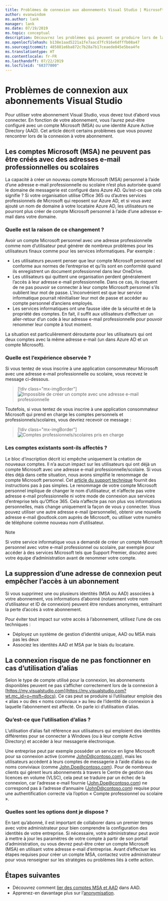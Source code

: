 ```yaml
---
title: Problèmes de connexion aux abonnements Visual Studio | Microsoft Docs
author: evanwindom
ms.author: lank
manager: lank
ms.date: 07/19/2019
ms.topic: conceptual
description: Découvrez les problèmes qui peuvent se produire lors de la connexion aux abonnements Visual Studio.
ms.openlocfilehash: b138e1aad5221a1fe7aacd7fc916e6dfffb08a47
ms.sourcegitcommit: 485881e6ba872c7b28a7b17ceaede845e5bea4fe
ms.translationtype: HT
ms.contentlocale: fr-FR
ms.lasthandoff: 07/22/2019
ms.locfileid: "68377800"
---
```

# <a name="issues-signing-in-to-visual-studio-subscriptions"></a>Problèmes de connexion aux abonnements Visual Studio
Pour utiliser votre abonnement Visual Studio, vous devez tout d’abord vous connecter.  En fonction de votre abonnement, vous l’aurez peut-être configuré avec un compte Microsoft (MSA) ou une identité Azure Active Directory (AAD).  Cet article décrit certains problèmes que vous pouvez rencontrer lors de la connexion à votre abonnement.

## <a name="microsoft-accounts-msa-cannot-be-created-using-workschool-email-addresses"></a>Les comptes Microsoft (MSA) ne peuvent pas être créés avec des adresses e-mail professionnelles ou scolaires
La capacité à créer un nouveau compte Microsoft (MSA) personnel à l’aide d’une adresse e-mail professionnelle ou scolaire n’est plus autorisée quand le domaine de messagerie est configuré dans Azure AD. Qu’est-ce que cela signifie ? Si votre organisation utilise Office 365 ou d’autres services professionnels de Microsoft qui reposent sur Azure AD, et si vous avez ajouté un nom de domaine à votre locataire Azure AD, les utilisateurs ne pourront plus créer de compte Microsoft personnel à l’aide d’une adresse e-mail dans votre domaine.

### <a name="why-was-this-change-made"></a>Quelle est la raison de ce changement ?
Avoir un compte Microsoft personnel avec une adresse professionnelle comme nom d’utilisateur peut générer de nombreux problèmes pour les utilisateurs finaux comme pour les services informatiques. Par exemple :
- Les utilisateurs peuvent penser que leur compte Microsoft personnel est conforme aux normes de l’entreprise et qu’ils sont en conformité quand ils enregistrent un document professionnel dans leur OneDrive.
- Les utilisateurs qui quittent une organisation perdent généralement l’accès à leur adresse e-mail professionnelle. Dans ce cas, ils risquent de ne pas pouvoir se connecter à leur compte Microsoft personnel s’ils oublient leur mot de passe. L’inconvénient est que leur service informatique pourrait réinitialiser leur mot de passe et accéder au compte personnel d’anciens employés.
- Les services informatiques ont une fausse idée de la sécurité et de la propriété des comptes. En fait, il suffit aux utilisateurs d’effectuer un aller-retour d’un code à leur adresse e-mail professionnelle pour pouvoir renommer leur compte à tout moment.

La situation est particulièrement déroutante pour les utilisateurs qui ont deux comptes avec la même adresse e-mail (un dans Azure AD et un compte Microsoft).

### <a name="what-does-this-experience-look-like"></a>Quelle est l’expérience observée ?
Si vous tentez de vous inscrire à une application consommateur Microsoft avec une adresse e-mail professionnelle ou scolaire, vous recevez le message ci-dessous.

   > [!div class="mx-imgBorder"]
   > ![Impossible de créer un compte avec une adresse e-mail professionnelle](_img/sign-in-issues/cannot-use-work-email.png)

Toutefois, si vous tentez de vous inscrire à une application consommateur Microsoft qui prend en charge les comptes personnels et professionnels/scolaires, vous devriez recevoir ce message :

   > [!div class="mx-imgBorder"]
   > ![Comptes professionnels/scolaires pris en charge](_img/sign-in-issues/existing-account.png)

### <a name="are-existing-accounts-affected"></a>Les comptes existants sont-ils affectés ?
Le bloc d’inscription décrit ici empêche uniquement la création de nouveaux comptes. Il n’a aucun impact sur les utilisateurs qui ont déjà un compte Microsoft avec une adresse e-mail professionnelle/scolaire. Si vous êtes déjà dans cette situation, nous avons simplifié le renommage de compte Microsoft personnel. Cet [article du support technique](http://windows.microsoft.com/en-US/Windows/rename-personal-microsoft-account) fournit des instructions pas à pas simples. Le renommage de votre compte Microsoft personnel implique de changer le nom d’utilisateur, et n’affecte pas votre adresse e-mail professionnelle ni votre mode de connexion aux services d’entreprise tels qu’Office 365. Cela n’affecte pas non plus vos informations personnelles, mais change uniquement la façon de vous y connecter. Vous pouvez utiliser une autre adresse e-mail (personnelle), obtenir une nouvelle adresse e-mail @outlook.com auprès de Microsoft, ou utiliser votre numéro de téléphone comme nouveau nom d’utilisateur.

> [!NOTE]
> Si votre service informatique vous a demandé de créer un compte Microsoft personnel avec votre e-mail professionnel ou scolaire, par exemple pour accéder à des services Microsoft tels que Support Premier, discutez avec votre équipe d’administration avant de renommer votre compte.

## <a name="deleting-a-sign-in-address-may-prevent-access-to-a-subscription"></a>La suppression d’une adresse de connexion peut empêcher l’accès à un abonnement
Si vous supprimez une ou plusieurs identités (MSA ou AAD) associées à votre abonnement, vos informations d’abonné (notamment votre nom d’utilisateur et ID de connexion) peuvent être rendues anonymes, entraînant la perte d’accès à votre abonnement.

Pour éviter tout impact sur votre accès à l’abonnement, utilisez l’une de ces techniques :
- Déployez un système de gestion d’identité unique, AAD ou MSA mais pas les deux
- Associez les identités AAD et MSA par le biais du locataire.

## <a name="signing-in-may-fail-when-using-aliases"></a>La connexion risque de ne pas fonctionner en cas d’utilisation d’alias
Selon le type de compte utilisé pour la connexion, les abonnements disponibles peuvent ne pas s’afficher correctement lors de la connexion à [https://my.visualstudio.com](https://my.visualstudio.com?wt.mc_id=o~msft~docs). Ce cas peut se produire si l’utilisateur emploie des « alias » ou des « noms conviviaux » au lieu de l’identité de connexion à laquelle l’abonnement est affecté. On parle ici d’utilisation d’alias.

### <a name="what-is-aliasing"></a>Qu’est-ce que l’utilisation d’alias ?
L’utilisation d’alias fait référence aux utilisateurs qui emploient des identités différentes pour se connecter à Windows (ou à leur compte Active Directory) et accéder à leur messagerie électronique.

Une entreprise peut par exemple posséder un service en ligne Microsoft pour sa connexion active (comme JohnD@contoso.com), mais les utilisateurs accèdent à leurs comptes de messagerie à l’aide d’alias ou de noms conviviaux (comme John.Doe@contoso.com). Pour de nombreux clients qui gèrent leurs abonnements à travers le Centre de gestion des licences en volume (VLSC), cela peut se traduire par un échec de la connexion, car l’adresse e-mail fournie (John.Doe@contoso.com) ne correspond pas à l’adresse d’annuaire (JohnD@contoso.com) requise pour une authentification correcte via l’option « Compte professionnel ou scolaire ».

### <a name="what-options-do-i-have"></a>Quelles sont les options dont je dispose ?
En tant qu’abonné, il est important de collaborer dans un premier temps avec votre administrateur pour bien comprendre la configuration des identités de votre entreprise. Si nécessaire, votre administrateur peut avoir à mettre à jour les paramètres de votre compte à partir de son portail d’administration, ou vous devrez peut-être créer un compte Microsoft (MSA) en utilisant votre adresse e-mail d’entreprise. Avant d’effectuer les étapes requises pour créer un compte MSA, contactez votre administrateur pour vous renseigner sur les stratégies ou problèmes liés à cette action. 

## <a name="next-steps"></a>Étapes suivantes
- Découvrez comment [lier des comptes MSA et AAD](/azure/active-directory/b2b/add-users-administrator) dans AAD.
- Apprenez-en davantage plus sur l’[anonymisation](anonymization.md).
